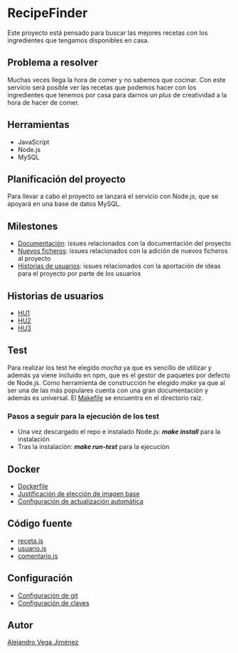 # RecipeFinder
Este proyecto está pensado para buscar las mejores recetas
con los ingredientes que tengamos disponibles en casa.

## Problema a resolver
Muchas veces llega la hora de comer y no sabemos que cocinar.
Con este servicio será posible ver las recetas que podemos
hacer con los ingredientes que tenemos por casa para darnos
un _plus_ de creatividad a la hora de hacer de comer.

## Herramientas
- JavaScript
- Node.js
- MySQL

## Planificación del proyecto
Para llevar a cabo el proyecto se lanzará el servicio con
Node.js, que se apoyará en una base de datos MySQL.

## Milestones
- [Documentación](https://github.com/aleveji/RecipeFinder/milestone/2): issues relacionados con la documentación del proyecto
- [Nuevos ficheros](https://github.com/aleveji/RecipeFinder/milestone/3): issues relacionados con la adición de nuevos ficheros al proyecto
- [Historias de usuarios](https://github.com/aleveji/RecipeFinder/milestone/1): issues relacionados con la aportación de ideas para el proyecto por parte de los usuarios

## Historias de usuarios
- [HU1](https://github.com/aleveji/RecipeFinder/issues/1)
- [HU2](https://github.com/aleveji/RecipeFinder/issues/5)
- [HU3](https://github.com/aleveji/RecipeFinder/issues/6)

## Test
Para realizar los test he elegido _mocha_ ya que es sencillo de utilizar y además ya viene incluido en npm, que es el gestor de paquetes por defecto de Node.js.
Como herramienta de construcción he elegido _make_ ya que al ser una de las más populares cuenta con una gran documentación y además es universal.
El [Makefile](https://github.com/aleveji/RecipeFinder/blob/master/Makefile) se encuentra en el directorio raíz.
### Pasos a seguir para la ejecución de los test
- Una vez descargado el repo e instalado Node.js: _**make install**_ para la instalación
- Tras la instalación: _**make run-test**_ para la ejecución

## Docker
- [Dockerfile](https://github.com/aleveji/RecipeFinder/blob/master/Dockerfile)
- [Justificación de elección de imagen base](https://github.com/aleveji/RecipeFinder/blob/master/docs/node_base_image.md)
- [Configuración de actualización automática](https://github.com/aleveji/RecipeFinder/blob/master/docs/docker_auto_update.md)

## Código fuente
- [receta.js](https://github.com/aleveji/RecipeFinder/blob/master/src/receta.js)
- [usuario.js](https://github.com/aleveji/RecipeFinder/blob/master/src/usuario.js)
- [comentario.js](https://github.com/aleveji/RecipeFinder/blob/master/src/comentario.js)

## Configuración
- [Configuración de git](https://github.com/aleveji/RecipeFinder/blob/master/docs/git_config.md)
- [Configuración de claves](https://github.com/aleveji/RecipeFinder/blob/master/docs/keys_config.md)

## Autor
[Alejandro Vega Jiménez](https://github.com/aleveji)
